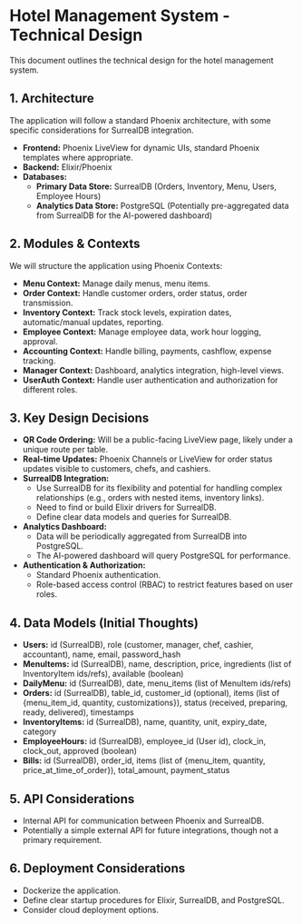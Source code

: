 # Hotel Management System - Technical Design

This document outlines the technical design for the hotel management system.

## 1. Architecture

The application will follow a standard Phoenix architecture, with some specific considerations for SurrealDB integration.

- **Frontend:** Phoenix LiveView for dynamic UIs, standard Phoenix templates where appropriate.
- **Backend:** Elixir/Phoenix
- **Databases:**
  - **Primary Data Store:** SurrealDB (Orders, Inventory, Menu, Users, Employee Hours)
  - **Analytics Data Store:** PostgreSQL (Potentially pre-aggregated data from SurrealDB for the AI-powered dashboard)

## 2. Modules & Contexts

We will structure the application using Phoenix Contexts:

- **Menu Context:** Manage daily menus, menu items.
- **Order Context:** Handle customer orders, order status, order transmission.
- **Inventory Context:** Track stock levels, expiration dates, automatic/manual updates, reporting.
- **Employee Context:** Manage employee data, work hour logging, approval.
- **Accounting Context:** Handle billing, payments, cashflow, expense tracking.
- **Manager Context:** Dashboard, analytics integration, high-level views.
- **UserAuth Context:** Handle user authentication and authorization for different roles.

## 3. Key Design Decisions

- **QR Code Ordering:** Will be a public-facing LiveView page, likely under a unique route per table.
- **Real-time Updates:** Phoenix Channels or LiveView for order status updates visible to customers, chefs, and cashiers.
- **SurrealDB Integration:**
  - Use SurrealDB for its flexibility and potential for handling complex relationships (e.g., orders with nested items, inventory links).
  - Need to find or build Elixir drivers for SurrealDB.
  - Define clear data models and queries for SurrealDB.
- **Analytics Dashboard:**
  - Data will be periodically aggregated from SurrealDB into PostgreSQL.
  - The AI-powered dashboard will query PostgreSQL for performance.
- **Authentication & Authorization:**
  - Standard Phoenix authentication.
  - Role-based access control (RBAC) to restrict features based on user roles.

## 4. Data Models (Initial Thoughts)

- **Users:** id (SurrealDB), role (customer, manager, chef, cashier, accountant), name, email, password_hash
- **MenuItems:** id (SurrealDB), name, description, price, ingredients (list of InventoryItem ids/refs), available (boolean)
- **DailyMenu:** id (SurrealDB), date, menu_items (list of MenuItem ids/refs)
- **Orders:** id (SurrealDB), table_id, customer_id (optional), items (list of {menu_item_id, quantity, customizations}), status (received, preparing, ready, delivered), timestamps
- **InventoryItems:** id (SurrealDB), name, quantity, unit, expiry_date, category
- **EmployeeHours:** id (SurrealDB), employee_id (User id), clock_in, clock_out, approved (boolean)
- **Bills:** id (SurrealDB), order_id, items (list of {menu_item, quantity, price_at_time_of_order}), total_amount, payment_status

## 5. API Considerations

- Internal API for communication between Phoenix and SurrealDB.
- Potentially a simple external API for future integrations, though not a primary requirement.

## 6. Deployment Considerations

- Dockerize the application.
- Define clear startup procedures for Elixir, SurrealDB, and PostgreSQL.
- Consider cloud deployment options.